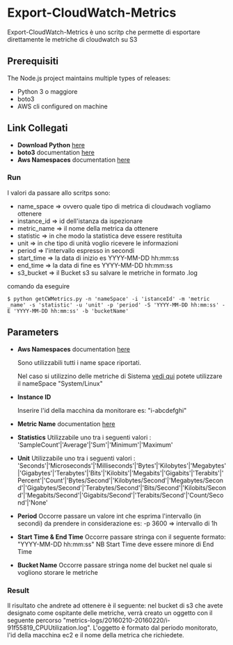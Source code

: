 Export-CloudWatch-Metrics
=======

Export-CloudWatch-Metrics è uno scritp che permette di esportare direttamente le metriche di cloudwatch su S3

## Prerequisiti

The Node.js project maintains multiple types of releases:

* Python 3 o maggiore
* boto3
* AWS cli configured on machine

## Link Collegati

* **Download Python** [here](https://www.python.org/downloads/)
* **boto3** documentation [here](https://boto3.readthedocs.org/en/latest/)
* **Aws Namespaces** documentation [here](http://docs.aws.amazon.com/AmazonCloudWatch/latest/DeveloperGuide/aws-namespaces.html)

### Run

I valori da passare allo scritps sono:
* name_space  => ovvero quale tipo di metrica di cloudwach vogliamo ottenere
* instance_id => id dell'istanza da ispezionare
* metric_name => il nome della metrica da ottenere
* statistic   => in che modo la statistica deve essere restituita
* unit        => in che tipo di unità voglio ricevere le informazioni
* period      => l'intervallo espresso in secondi
* start_time  => la data di inizio es YYYY-MM-DD hh:mm:ss
* end_time    => la data di fine es YYYY-MM-DD hh:mm:ss
* s3_bucket   => il Bucket s3 su salvare le metriche in formato .log

comando da eseguire 

```
$ python getCWMetrics.py -n 'nameSpace' -i 'istanceId' -m 'metric _name' -s 'statistic' -u 'unit' -p 'period' -S 'YYYY-MM-DD hh:mm:ss' -E 'YYYY-MM-DD hh:mm:ss' -b 'bucketName'
```

## Parameters

* **Aws Namespaces** documentation [here](http://docs.aws.amazon.com/AmazonCloudWatch/latest/DeveloperGuide/aws-namespaces.html)

	Sono utilizzabili tutti i name space riportati.

	Nel caso si utilizzino delle metriche di Sistema [vedi qui](http://docs.aws.amazon.com/AmazonCloudWatch/latest/DeveloperGuide/mon-scripts.html) potete utilizzare il nameSpace 
	"System/Linux"

* **Instance ID** 
	
	Inserire l'id della macchina da monitorare es: "i-abcdefghi"

* **Metric Name** documentation [here](http://docs.aws.amazon.com/AmazonCloudWatch/latest/DeveloperGuide/CW_Support_For_AWS.html)

* **Statistics** 
	Utilizzabile uno tra i seguenti valori : 'SampleCount'|'Average'|'Sum'|'Minimum'|'Maximum'

* **Unit** 
	Utilizzabile uno tra i seguenti valori : 'Seconds'|'Microseconds'|'Milliseconds'|'Bytes'|'Kilobytes'|'Megabytes'|'Gigabytes'|'Terabytes'|'Bits'|'Kilobits'|'Megabits'|'Gigabits'|'Terabits'|'Percent'|'Count'|'Bytes/Second'|'Kilobytes/Second'|'Megabytes/Second'|'Gigabytes/Second'|'Terabytes/Second'|'Bits/Second'|'Kilobits/Second'|'Megabits/Second'|'Gigabits/Second'|'Terabits/Second'|'Count/Second'|'None'

* **Period** 
	Occorre passare un valore int che esprima l'intervallo (in secondi) da prendere in considerazione es: -p 3600 => intervallo di 1h

* **Start Time & End Time** 
	Occorre passare stringa con il seguente formato: "YYYY-MM-DD hh:mm:ss"
	NB Start Time deve essere minore di End Time

* **Bucket Name** 
	Occorre passare stringa nome del bucket nel quale si vogliono storare le metriche

### Result

Il risultato che andrete ad ottenere è il seguente: nel bucket di s3 che avete designato come ospitante delle metriche, verrà creato un oggetto con il seguente percorso "metrics-logs/20160210-20160220/i-91f55819_CPUUtilization.log". L'oggetto è formato dal periodo monitorato, l'id della macchina ec2 e il nome della metrica che richiedete.
